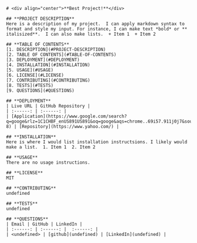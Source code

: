 
    # <div align="center">**Best Project!**</div>  
      
    ## **PROJECT DESCRIPTION**  
    Here is a description of my project.  I can apply markdown syntax to format and style my input. For instance, I can make text *bold* or ** italisized**.  I can also make lists.  + Item 1  + Item 2  
      
    ## **TABLE OF CONTENTS**  
    [1. DESCRIPTION](#PROJECT-DESCRIPTION)  
    [2. TABLE OF CONTENTS](#TABLE-OF-CONTENTS)  
    [3. DEPLOYMENT](#DEPLOYMENT)  
    [4. INSTALLATION](#INSTALLATION)  
    [5. USAGE](#USAGE)  
    [6. LICENSE](#LICENSE)  
    [7. CONTRIBUTING](#CONTRIBUTING)  
    [8. TESTS](#TESTS)  
    [9. QUESTIONS](#QUESTIONS)  
        
    ## **DEPLOYMENT**  
    | Live URL | GitHub Repository |  
    | :------: | :------: |   
    | [Application](https://www.google.com/search?q=googe&rlz=1C1CHBF_enUS891US891&oq=googe&aqs=chrome..69i57.911j0j7&sourceid=chrome&ie=UTF-8) | [Repository](https://www.yahoo.com/) |   
      
    ## **INSTALLATION**  
    Here is where I would list installation instructsions. I likely would make a list.  1. Item 1  2. Item 2    
      
    ## **USAGE**  
    There are no usage instructions.  
       
    ## **LICENSE**  
    MIT  
       
    ## **CONTRIBUTING**  
    undefined  
       
    ## **TESTS**  
    undefined  
       
    ## **QUESTIONS**  
    | Email | GitHub | LinkedIn |
    | :------: | :------: |  :------: |
    | <undefined> | [github](undefined) | [LinkedIn](undefined) |  
    